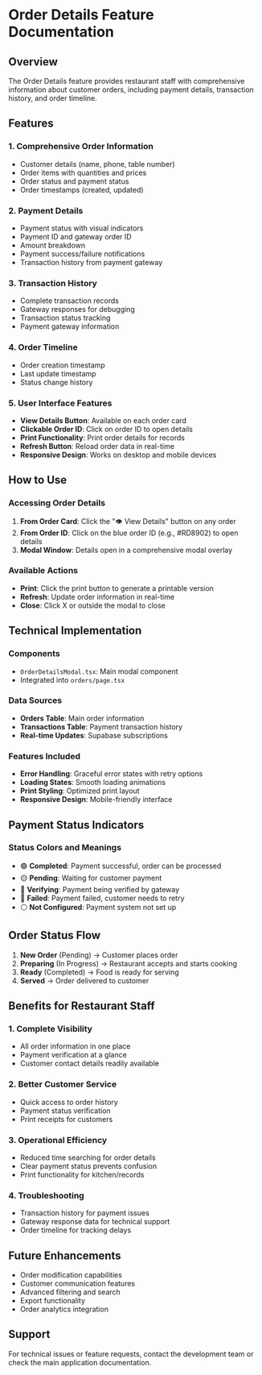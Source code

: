 # Order Details Feature Documentation

## Overview
The Order Details feature provides restaurant staff with comprehensive information about customer orders, including payment details, transaction history, and order timeline.

## Features

### 1. **Comprehensive Order Information**
- Customer details (name, phone, table number)
- Order items with quantities and prices
- Order status and payment status
- Order timestamps (created, updated)

### 2. **Payment Details**
- Payment status with visual indicators
- Payment ID and gateway order ID
- Amount breakdown
- Payment success/failure notifications
- Transaction history from payment gateway

### 3. **Transaction History**
- Complete transaction records
- Gateway responses for debugging
- Transaction status tracking
- Payment gateway information

### 4. **Order Timeline**
- Order creation timestamp
- Last update timestamp
- Status change history

### 5. **User Interface Features**
- **View Details Button**: Available on each order card
- **Clickable Order ID**: Click on order ID to open details
- **Print Functionality**: Print order details for records
- **Refresh Button**: Reload order data in real-time
- **Responsive Design**: Works on desktop and mobile devices

## How to Use

### Accessing Order Details
1. **From Order Card**: Click the "👁️ View Details" button on any order
2. **From Order ID**: Click on the blue order ID (e.g., #RD8902) to open details
3. **Modal Window**: Details open in a comprehensive modal overlay

### Available Actions
- **Print**: Click the print button to generate a printable version
- **Refresh**: Update order information in real-time
- **Close**: Click X or outside the modal to close

## Technical Implementation

### Components
- `OrderDetailsModal.tsx`: Main modal component
- Integrated into `orders/page.tsx`

### Data Sources
- **Orders Table**: Main order information
- **Transactions Table**: Payment transaction history
- **Real-time Updates**: Supabase subscriptions

### Features Included
- **Error Handling**: Graceful error states with retry options
- **Loading States**: Smooth loading animations
- **Print Styling**: Optimized print layout
- **Responsive Design**: Mobile-friendly interface

## Payment Status Indicators

### Status Colors and Meanings
- 🟢 **Completed**: Payment successful, order can be processed
- 🟡 **Pending**: Waiting for customer payment
- 🔵 **Verifying**: Payment being verified by gateway
- 🔴 **Failed**: Payment failed, customer needs to retry
- ⚪ **Not Configured**: Payment system not set up

## Order Status Flow
1. **New Order** (Pending) → Customer places order
2. **Preparing** (In Progress) → Restaurant accepts and starts cooking
3. **Ready** (Completed) → Food is ready for serving
4. **Served** → Order delivered to customer

## Benefits for Restaurant Staff

### 1. **Complete Visibility**
- All order information in one place
- Payment verification at a glance
- Customer contact details readily available

### 2. **Better Customer Service**
- Quick access to order history
- Payment status verification
- Print receipts for customers

### 3. **Operational Efficiency**
- Reduced time searching for order details
- Clear payment status prevents confusion
- Print functionality for kitchen/records

### 4. **Troubleshooting**
- Transaction history for payment issues
- Gateway response data for technical support
- Order timeline for tracking delays

## Future Enhancements
- Order modification capabilities
- Customer communication features
- Advanced filtering and search
- Export functionality
- Order analytics integration

## Support
For technical issues or feature requests, contact the development team or check the main application documentation.